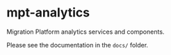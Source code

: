 # mpt-analytics

Migration Platform analytics services and components.

Please see the documentation in the `docs/` folder.

